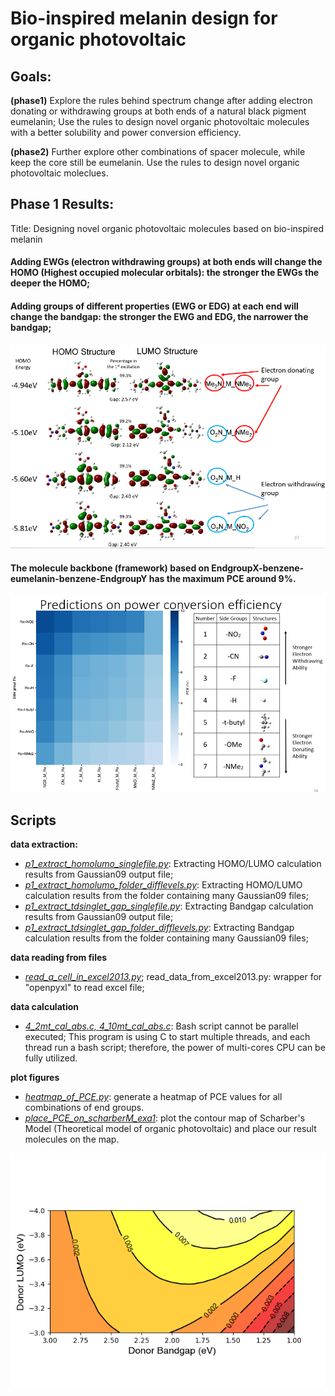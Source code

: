 # Bio-inspired melanin design for organic photovoltaic
## Goals: 

**(phase1)** Explore the rules behind spectrum change after adding electron donating or withdrawing groups at both ends of a natural black pigment eumelanin; Use the rules to design novel organic photovoltaic molecules with a better solubility and power conversion efficiency.

**(phase2)** Further explore other combinations of spacer molecule, while keep the core still be eumelanin. Use the rules to design novel organic photovoltaic moleclues.

## Phase 1 Results:

Title: Designing novel organic photovoltaic molecules based on bio-inspired melanin


#### Adding EWGs (electron withdrawing groups) at both ends will change the HOMO (Highest occupied molecular orbitals): the stronger the EWGs the deeper the HOMO;

#### Adding groups of different properties (EWG or EDG) at each end will change the bandgap: the stronger the EWG and EDG, the narrower the bandgap;

  ![](HOMO_Gap_studies.png)





#### The molecule backbone (framework) based on EndgroupX-benzene-eumelanin-benzene-EndgroupY has the maximum PCE around 9%.

  ![](PCE_heatmap.png)


## Scripts
**data extraction:**

  - <u>*p1\_extract\_homolumo\_singlefile.py*</u>: Extracting HOMO/LUMO calculation results from Gaussian09 output file;
  - <u>*p1\_extract\_homolumo\_folder\_difflevels.py*</u>: Extracting HOMO/LUMO calculation results from the folder containing many Gaussian09 files;
  - <u>*p1\_extract\_tdsinglet\_gap\_singlefile.py*</u>:  Extracting Bandgap calculation results from Gaussian09 output file;
  - <u>*p1\_extract\_tdsinglet\_gap\_folder\_difflevels.py*</u>: Extracting Bandgap calculation results from the folder containing many Gaussian09 files;

**data reading from files**

- <u>*read\_a\_cell\_in\_excel2013.py*</u>; read_data_from_excel2013.py: wrapper for "openpyxl" to read excel file;

**data calculation**

- *<u>4\_2mt\_cal\_abs.c, 4\_10mt\_cal\_abs.c</u>*: Bash script cannot be parallel executed; This program is using C to start multiple threads, and each thread run a bash script; therefore, the power of multi-cores CPU can be fully utilized.

**plot figures**
- *<u>heatmap\_of\_PCE.py</u>*: generate a heatmap of PCE values for all combinations of end groups.
- *<u>place\_PCE\_on\_scharberM\_exa1</u>*: plot the contour map of Scharber's Model (Theoretical model of organic photovoltaic) and place our result molecules on the map.

![mol_for_tandem_cells](place_PCE_on_scharberM_exa1.png)